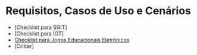 # Requisitos, Casos de Uso e Cenários

* [Checklist para SGIT]
* [Checklist para IOT]
* [Checklist para Jogos Educacionais Eletrônicos](https://github.com/GabrielMarquesdaSilva/Catalogo-de-Tecnicas-de-Checklist/blob/Requisitos%2C-Casos-de-Uso-e-Cen%C3%A1rios/Checklist%20para%20Jogos%20Educacionais%20Eletr%C3%B4nicos.md)
* [Critter] 
